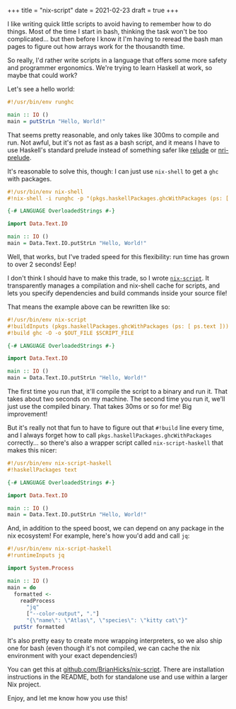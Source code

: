 +++
title = "nix-script"
date = 2021-02-23
draft = true
+++

I like writing quick little scripts to avoid having to remember how to do things.
Most of the time I start in bash, thinking the task won't be too complicated... but then before I know it I'm having to reread the bash man pages to figure out how arrays work for the thousandth time.

So really, I'd rather write scripts in a language that offers some more safety and programmer ergonomics.
We're trying to learn Haskell at work, so maybe that could work?

Let's see a hello world:

```haskell
#!/usr/bin/env runghc

main :: IO ()
main = putStrLn "Hello, World!"
```

That seems pretty reasonable, and only takes like 300ms to compile and run.
Not awful, but it's not as fast as a bash script, and it means I have to use Haskell's standard prelude instead of something safer like [relude](https://kowainik.github.io/projects/relude) or [nri-prelude](http://hackage.haskell.org/package/nri-prelude).

It's reasonable to solve this, though: I can just use `nix-shell` to get a `ghc` with packages.

```haskell
#!/usr/bin/env nix-shell
#!nix-shell -i runghc -p "(pkgs.haskellPackages.ghcWithPackages (ps: [ ps.text ]))"

{-# LANGUAGE OverloadedStrings #-}

import Data.Text.IO

main :: IO ()
main = Data.Text.IO.putStrLn "Hello, World!"
```

Well, that works, but I've traded speed for this flexibility: run time has grown to over 2 seconds!
Eep!

I don't think I should have to make this trade, so I wrote [`nix-script`](https://github.com/BrianHicks/nix-script).
It transparently manages a compilation and nix-shell cache for scripts, and lets you specify dependencies and build commands inside your source file!

That means the example above can be rewritten like so:

```haskell
#!/usr/bin/env nix-script
#!buildInputs (pkgs.haskellPackages.ghcWithPackages (ps: [ ps.text ]))
#!build ghc -O -o $OUT_FILE $SCRIPT_FILE

{-# LANGUAGE OverloadedStrings #-}

import Data.Text.IO

main :: IO ()
main = Data.Text.IO.putStrLn "Hello, World!"
```

The first time you run that, it'll compile the script to a binary and run it.
That takes about two seconds on my machine.
The second time you run it, we'll just use the compiled binary.
That takes 30ms or so for me!
Big improvement!

But it's really not that fun to have to figure out that `#!build` line every time, and I always forget how to call `pkgs.haskellPackages.ghcWithPackages` correctly... so there's also a wrapper script called `nix-script-haskell` that makes this nicer:

```haskell
#!/usr/bin/env nix-script-haskell
#!haskellPackages text

{-# LANGUAGE OverloadedStrings #-}

import Data.Text.IO

main :: IO ()
main = Data.Text.IO.putStrLn "Hello, World!"
```

And, in addition to the speed boost, we can depend on any package in the nix ecosystem!
For example, here's how you'd add and call `jq`:

```haskell
#!/usr/bin/env nix-script-haskell
#!runtimeInputs jq

import System.Process

main :: IO ()
main = do
  formatted <-
    readProcess
      "jq"
      ["--color-output", "."]
      "{\"name\": \"Atlas\", \"species\": \"kitty cat\"}"
  putStr formatted
```

It's also pretty easy to create more wrapping interpreters, so we also ship one for bash (even though it's not compiled, we can cache the nix environment with your exact dependencies!)

You can get this at [github.com/BrianHicks/nix-script](https://github.com/BrianHicks/nix-script).
There are installation instructions in the README, both for standalone use and use within a larger Nix project.

Enjoy, and let me know how you use this!

